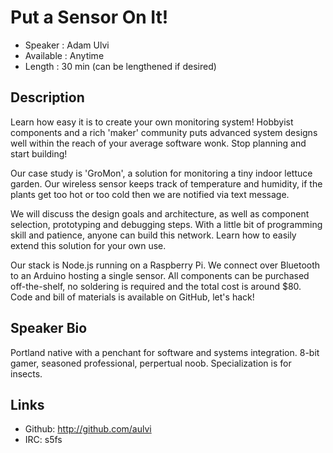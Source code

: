 Put a Sensor On It!
========================

* Speaker   : Adam Ulvi
* Available : Anytime
* Length    : 30 min (can be lengthened if desired)

Description
-----------

Learn how easy it is to create your own monitoring system! Hobbyist components and a rich 'maker' community puts advanced system designs well within the reach of your average software wonk. Stop planning and start building!

Our case study is 'GroMon', a solution for monitoring a tiny indoor lettuce garden. Our wireless sensor keeps track of temperature and humidity, if the plants get too hot or too cold then we are notified via text message. 

We will discuss the design goals and architecture, as well as component selection, prototyping and debugging steps. With a little bit of programming skill and patience, anyone can build this network. Learn how to easily extend this solution for your own use.

Our stack is Node.js running on a Raspberry Pi. We connect over Bluetooth to an Arduino hosting a single sensor. All components can be purchased off-the-shelf, no soldering is required and the total cost is around $80. Code and bill of materials is available on GitHub, let's hack!

Speaker Bio
-----------

Portland native with a penchant for software and systems integration. 8-bit gamer, seasoned professional, perpertual noob. Specialization is for insects.

Links
-----
* Github: http://github.com/aulvi
* IRC: s5fs
